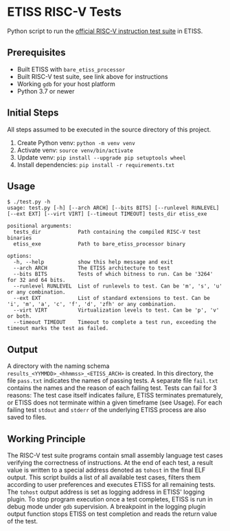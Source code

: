 # ETISS RISC-V Tests

Python script to run the [official RISC-V instruction test suite](https://github.com/riscv-software-src/riscv-tests) in ETISS.

## Prerequisites

- Built ETISS with `bare_etiss_processor`
- Built RISC-V test suite, see link above for instructions
- Working `gdb` for your host platform
- Python 3.7 or newer

## Initial Steps
All steps assumed to be executed in the source directory of this project.

1) Create Python venv: `python -m venv venv`
2) Activate venv: `source venv/bin/activate`
3) Update venv: `pip install --upgrade pip setuptools wheel`
4) Install dependencies: `pip install -r requirements.txt`

## Usage

```
$ ./test.py -h
usage: test.py [-h] [--arch ARCH] [--bits BITS] [--runlevel RUNLEVEL] [--ext EXT] [--virt VIRT] [--timeout TIMEOUT] tests_dir etiss_exe

positional arguments:
  tests_dir            Path containing the compiled RISC-V test binaries
  etiss_exe            Path to bare_etiss_processor binary

options:
  -h, --help           show this help message and exit
  --arch ARCH          The ETISS architecture to test
  --bits BITS          Tests of which bitness to run. Can be '3264' for 32 and 64 bits.
  --runlevel RUNLEVEL  List of runlevels to test. Can be 'm', 's', 'u' or any combination.
  --ext EXT            List of standard extensions to test. Can be 'i', 'm', 'a', 'c', 'f', 'd', 'zfh' or any combination.
  --virt VIRT          Virtualization levels to test. Can be 'p', 'v' or both.
  --timeout TIMEOUT    Timeout to complete a test run, exceeding the timeout marks the test as failed.
```

## Output
A directory with the naming schema `results_<YYMMDD>_<hhmmss>_<ETISS_ARCH>` is created. In this directory, the file `pass.txt` indicates the names of passing tests. A separate file `fail.txt` contains the names and the reason of each failing test. Tests can fail for 3 reasons: The test case itself indicates failure, ETISS terminates prematurely, or ETISS does not terminate within a given timeframe (see Usage). For each failing test `stdout` and `stderr` of the underlying ETISS process are also saved to files.

## Working Principle
The RISC-V test suite programs contain small assembly language test cases verifying the correctness of instructions. At the end of each test, a result value is written to a special address denoted as `tohost` in the final ELF output. This script builds a list of all available test cases, filters them according to user preferences and executes ETISS for all remaining tests. The `tohost` output address is set as logging address in ETISS' logging plugin. To stop program execution once a test completes, ETISS is run in debug mode under `gdb` supervision. A breakpoint in the logging plugin output function stops ETISS on test completion and reads the return value of the test.
